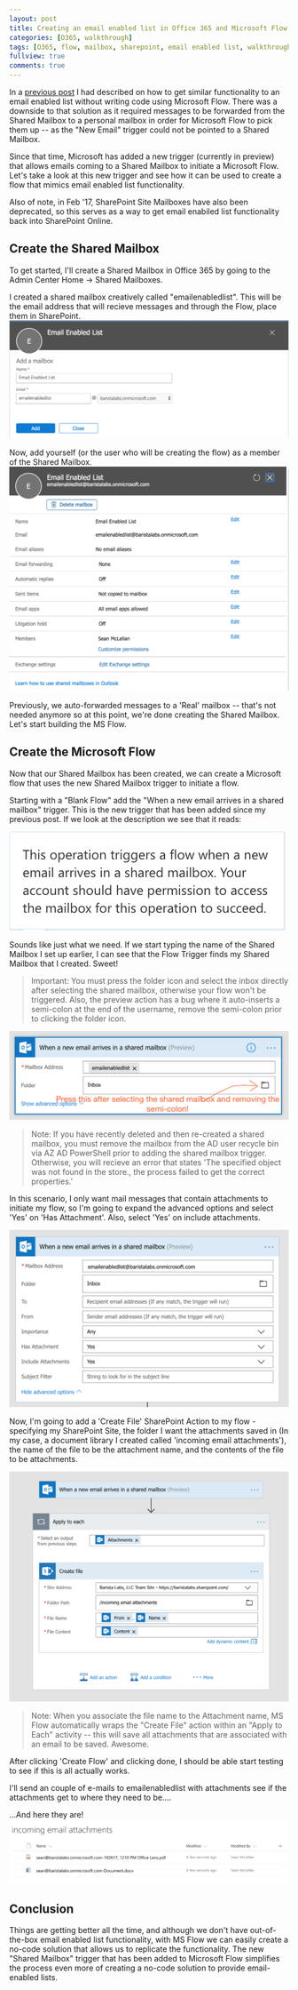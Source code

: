 ```yaml
---
layout: post
title: Creating an email enabled list in Office 365 and Microsoft Flow Part 2
categories: [O365, walkthrough]
tags: [O365, flow, mailbox, sharepoint, email enabled list, walkthrough]
fullview: true
comments: true
---
```


In a [previous post](https://beyond-sharepoint.github.io/o365/walkthrough/2016/08/01/creating-an-email-enabled-list-in-O365-and-microsoft-flow.html) I had described on how to get similar functionality to an email enabled list without writing code using Microsoft Flow. There was a downside to that solution as it required messages to be forwarded from the Shared Mailbox to a personal mailbox in order for Microsoft Flow to pick them up -- as the "New Email" trigger could not be pointed to a Shared Mailbox.

Since that time, Microsoft has added a new trigger (currently in preview) that allows emails coming to a Shared Mailbox to initiate a Microsoft Flow. Let's take a look at this new trigger and see how it can be used to create a flow that mimics email enabled list functionality.

Also of note, in Feb '17, SharePoint Site Mailboxes have also been deprecated, so this serves as a way to get email enabiled list functionality back into SharePoint Online.

Create the Shared Mailbox
---
To get started, I'll create a Shared Mailbox in Office 365 by going to the Admin Center Home -> Shared Mailboxes.

I created a shared mailbox creatively called "emailenabledlist". This will be the email address that will recieve messages and through the Flow, place them in SharePoint.
![screenshot](/assets/media/2017-10-26-creating-an-email-enabled-list-in-O365-pt-2-01.png "Screenshot")

Now, add yourself (or the user who will be creating the flow) as a member of the Shared Mailbox.
![screenshot](/assets/media/2017-10-26-creating-an-email-enabled-list-in-O365-pt-2-02.png "Screenshot")

Previously, we auto-forwarded messages to a 'Real' mailbox -- that's not needed anymore so at this point, we're done creating the Shared Mailbox. Let's start building the MS Flow.

Create the Microsoft Flow
---
Now that our Shared Mailbox has been created, we can create a Microsoft flow that uses the new Shared Mailbox trigger to initiate a flow.

Starting with a "Blank Flow" add the "When a new email arrives in a shared mailbox" trigger. This is the new trigger that has been added since my previous post. If we look at the description we see that it reads:

![screenshot](/assets/media/2017-10-26-creating-an-email-enabled-list-in-O365-pt-2-03.png "Screenshot")

Sounds like just what we need. If we start typing the name of the Shared Mailbox I set up earlier, I can see that the Flow Trigger finds my Shared Mailbox that I created. Sweet!

> Important: You must press the folder icon and select the inbox directly after selecting the shared mailbox, otherwise your flow won't be triggered. Also, the preview action has a bug where it auto-inserts a semi-colon at the end of the username, remove the semi-colon prior to clicking the folder icon.

![screenshot](/assets/media/2017-10-26-creating-an-email-enabled-list-in-O365-pt-2-04.png "Screenshot")

> Note: If you have recently deleted and then re-created a shared mailbox, you must remove the mailbox from the AD user recycle bin via AZ AD PowerShell prior to adding the shared mailbox trigger. Otherwise, you will recieve an error that states 'The specified object was not found in the store., the process failed to get the correct properties.'


In this scenario, I only want mail messages that contain attachments to initiate my flow, so I'm going to expand the advanced options and select 'Yes' on 'Has Attachment'. Also, select 'Yes' on include attachments.

![screenshot](/assets/media/2017-10-26-creating-an-email-enabled-list-in-O365-pt-2-05.png "Screenshot")

Now, I'm going to add a 'Create File' SharePoint Action to my flow - specifying my SharePoint Site, the folder I want the attachments saved in (In my case, a document library I created called 'incoming email attachments'), the name of the file to be the attachment name, and the contents of the file to be attachments.

![screenshot](/assets/media/2017-10-26-creating-an-email-enabled-list-in-O365-pt-2-06.png "Screenshot")

> Note: When you associate the file name to the Attachment name, MS Flow automatically wraps the "Create File" action within an "Apply to Each" activity -- this will save all attachments that are associated with an email to be saved. Awesome.

After clicking 'Create Flow' and clicking done, I should be able start testing to see if this is all actually works.

I'll send an couple of e-mails to emailenabledlist with attachments see if the attachments get to where they need to be....

...And here they are!
![screenshot](/assets/media/2017-10-26-creating-an-email-enabled-list-in-O365-pt-2-07.png "Screenshot")

Conclusion
---
Things are getting better all the time, and although we don't have out-of-the-box email enabled list functionality, with MS Flow we can easily create a no-code solution that allows us to replicate the functionality. The new "Shared Mailbox" trigger that has been added to Microsoft Flow simplifies the process even more of creating a no-code solution to provide email-enabled lists. 